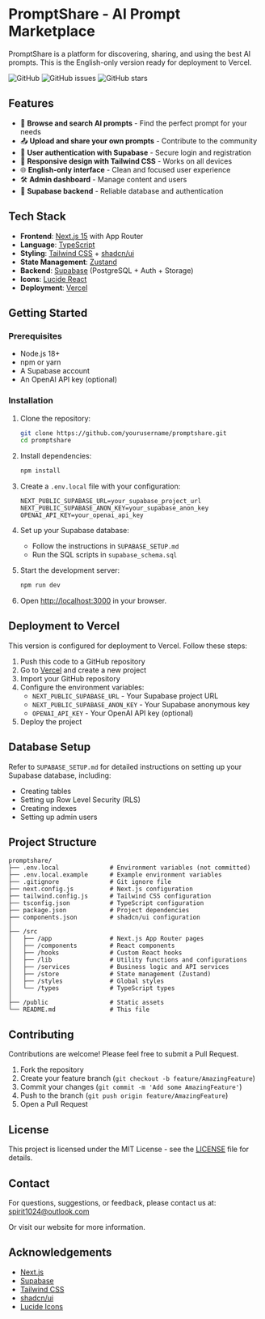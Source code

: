# PromptShare - AI Prompt Marketplace

PromptShare is a platform for discovering, sharing, and using the best AI prompts. This is the English-only version ready for deployment to Vercel.

![GitHub](https://img.shields.io/github/license/yourusername/promptshare)
![GitHub issues](https://img.shields.io/github/issues/yourusername/promptshare)
![GitHub stars](https://img.shields.io/github/stars/yourusername/promptshare)

## Features

- 🚀 **Browse and search AI prompts** - Find the perfect prompt for your needs
- 📤 **Upload and share your own prompts** - Contribute to the community
- 🔐 **User authentication with Supabase** - Secure login and registration
- 📱 **Responsive design with Tailwind CSS** - Works on all devices
- 🌐 **English-only interface** - Clean and focused user experience
- 🛠️ **Admin dashboard** - Manage content and users
- 💾 **Supabase backend** - Reliable database and authentication

## Tech Stack

- **Frontend**: [Next.js 15](https://nextjs.org/) with App Router
- **Language**: [TypeScript](https://www.typescriptlang.org/)
- **Styling**: [Tailwind CSS](https://tailwindcss.com/) + [shadcn/ui](https://ui.shadcn.com/)
- **State Management**: [Zustand](https://github.com/pmndrs/zustand)
- **Backend**: [Supabase](https://supabase.io/) (PostgreSQL + Auth + Storage)
- **Icons**: [Lucide React](https://lucide.dev/)
- **Deployment**: [Vercel](https://vercel.com/)

## Getting Started

### Prerequisites

- Node.js 18+
- npm or yarn
- A Supabase account
- An OpenAI API key (optional)

### Installation

1. Clone the repository:
   ```bash
   git clone https://github.com/yourusername/promptshare.git
   cd promptshare
   ```

2. Install dependencies:
   ```bash
   npm install
   ```

3. Create a `.env.local` file with your configuration:
   ```env
   NEXT_PUBLIC_SUPABASE_URL=your_supabase_project_url
   NEXT_PUBLIC_SUPABASE_ANON_KEY=your_supabase_anon_key
   OPENAI_API_KEY=your_openai_api_key
   ```

4. Set up your Supabase database:
   - Follow the instructions in `SUPABASE_SETUP.md`
   - Run the SQL scripts in `supabase_schema.sql`

5. Start the development server:
   ```bash
   npm run dev
   ```

6. Open [http://localhost:3000](http://localhost:3000) in your browser.

## Deployment to Vercel

This version is configured for deployment to Vercel. Follow these steps:

1. Push this code to a GitHub repository
2. Go to [Vercel](https://vercel.com) and create a new project
3. Import your GitHub repository
4. Configure the environment variables:
   - `NEXT_PUBLIC_SUPABASE_URL` - Your Supabase project URL
   - `NEXT_PUBLIC_SUPABASE_ANON_KEY` - Your Supabase anonymous key
   - `OPENAI_API_KEY` - Your OpenAI API key (optional)
5. Deploy the project

## Database Setup

Refer to `SUPABASE_SETUP.md` for detailed instructions on setting up your Supabase database, including:
- Creating tables
- Setting up Row Level Security (RLS)
- Creating indexes
- Setting up admin users

## Project Structure

```
promptshare/
├── .env.local              # Environment variables (not committed)
├── .env.local.example      # Example environment variables
├── .gitignore              # Git ignore file
├── next.config.js          # Next.js configuration
├── tailwind.config.js      # Tailwind CSS configuration
├── tsconfig.json           # TypeScript configuration
├── package.json            # Project dependencies
├── components.json         # shadcn/ui configuration
│
├── /src
│   ├── /app                # Next.js App Router pages
│   ├── /components         # React components
│   ├── /hooks              # Custom React hooks
│   ├── /lib                # Utility functions and configurations
│   ├── /services           # Business logic and API services
│   ├── /store              # State management (Zustand)
│   ├── /styles             # Global styles
│   └── /types              # TypeScript types
│
├── /public                 # Static assets
└── README.md               # This file
```

## Contributing

Contributions are welcome! Please feel free to submit a Pull Request.

1. Fork the repository
2. Create your feature branch (`git checkout -b feature/AmazingFeature`)
3. Commit your changes (`git commit -m 'Add some AmazingFeature'`)
4. Push to the branch (`git push origin feature/AmazingFeature`)
5. Open a Pull Request

## License

This project is licensed under the MIT License - see the [LICENSE](LICENSE) file for details.

## Contact

For questions, suggestions, or feedback, please contact us at:
spirit1024@outlook.com

Or visit our website for more information.

## Acknowledgements

- [Next.js](https://nextjs.org/)
- [Supabase](https://supabase.io/)
- [Tailwind CSS](https://tailwindcss.com/)
- [shadcn/ui](https://ui.shadcn.com/)
- [Lucide Icons](https://lucide.dev/)